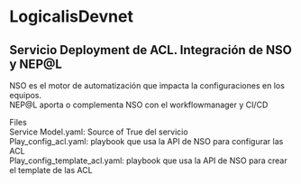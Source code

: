 # LogicalisDevnet
## Servicio Deployment de ACL. Integración de NSO y NEP@L  
NSO es el motor de automatización que impacta la configuraciones en los equipos.  
NEP@L aporta o complementa NSO con el workflowmanager y CI/CD  

Files  
Service Model.yaml: Source of True del servicio  
Play_config_acl.yaml: playbook que usa la API de NSO para configurar las ACL  
Play_config_template_acl.yaml: playbook que usa la API de NSO para crear el template de las ACL  
